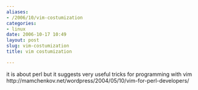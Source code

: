 ```yaml
---
aliases:
- /2006/10/vim-costumization
categories:
- linux
date: 2006-10-17 10:49
layout: post
slug: vim-costumization
title: vim costumization

---
```


<p>
 it is about perl but it suggests very useful tricks for programming with vim
 <br/>
 http://mamchenkov.net/wordpress/2004/05/10/vim-for-perl-developers/
</p>
